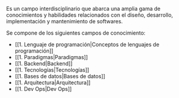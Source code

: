 Es un campo interdisciplinario que abarca una amplia gama de conocimientos y habilidades relacionados con el diseño, desarrollo, implementación y mantenimiento de softwares.

Se compone de los siguientes campos de conocimiento:

- [[1. Lenguaje de programación|Conceptos de lenguajes de programación]]
- [[1. Paradigmas|Paradigmas]]
- [[1. Backend|Backend]]
- [[1. Tecnologías|Tecnologías]]
- [[1. Bases de datos|Bases de datos]]
- [[1. Arquitectura|Arquitectura]]
- [[1. Dev Ops|Dev Ops]]



